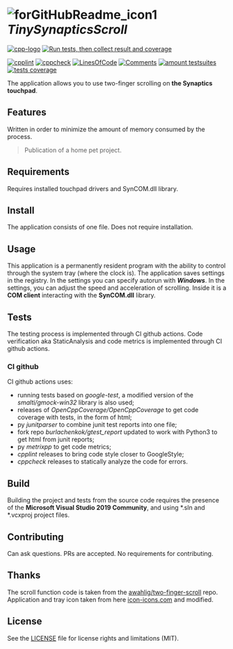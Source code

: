 # ![forGitHubReadme_icon1](https://github.com/Alex0vSky/TinySynapticsScroll/assets/52796897/e0a3428d-4577-4461-bc1b-22525ecf3595) _TinySynapticsScroll_
[![cpp-logo](https://img.shields.io/badge/C++v14-Solutions-blue.svg?style=flat&logo=c%2B%2B)](
https://en.wikipedia.org/wiki/C++
) [![Run tests, then collect result and coverage](https://github.com/Alex0vSky/turbo-octo-adventure/actions/workflows/TestsResultAndCoverage.yml/badge.svg)](https://github.com/Alex0vSky/turbo-octo-adventure/actions/workflows/TestsResultAndCoverage.yml)

[![cpplint](https://gist.githubusercontent.com/Alex0vSky/2af621bdd237231125e907ea81b1f8a8/raw/GoogleStyle_cpplint.svg)](
https://Alex0vSky.github.io/project-qa-report/TinySynapticsScroll/cpplint.xml
) [![cppcheck](https://gist.githubusercontent.com/Alex0vSky/2af621bdd237231125e907ea81b1f8a8/raw/StaticAnalysis_cppcheck.svg)](
https://Alex0vSky.github.io/project-qa-report/TinySynapticsScroll/cppcheck.xml
) [![LinesOfСode](https://gist.githubusercontent.com/Alex0vSky/2af621bdd237231125e907ea81b1f8a8/raw/Metrixpp-LinesOfСode.svg)](
https://Alex0vSky.github.io/project-qa-report/TinySynapticsScroll/metrixpp.txt
) [![Comments](https://gist.githubusercontent.com/Alex0vSky/2af621bdd237231125e907ea81b1f8a8/raw/Metrixpp-Comments.svg)](
https://Alex0vSky.github.io/project-qa-report/TinySynapticsScroll/metrixpp.txt
) [![amount testsuites](https://gist.githubusercontent.com/Alex0vSky/2af621bdd237231125e907ea81b1f8a8/raw/GoogleTest-testsuites-Windows-x86-Debug.svg)](
https://Alex0vSky.github.io/project-qa-report/TinySynapticsScroll/GoogleTestCombinedOutput/GoogleTestCombinedOutput.html
) [![tests coverage](https://gist.githubusercontent.com/Alex0vSky/2af621bdd237231125e907ea81b1f8a8/raw/TestsCoverage-Occ-Windows-x86-Debug.svg)](
https://Alex0vSky.github.io/project-qa-report/TinySynapticsScroll/HtmlReportOcc/index.html
)

The application allows you to use two-finger scrolling on __the Synaptics touchpad__.

## Features
Written in order to minimize the amount of memory consumed by the process.
> Publication of a home pet project.

## Requirements
Requires installed touchpad drivers and SynCOM.dll library.

## Install
The application consists of one file. Does not require installation. 

## Usage
This application is a permanently resident program with the ability to control through the system tray (where the clock is).
The application saves settings in the registry. 
In the settings you can specify autorun with ___Windows___.
In the settings, you can adjust the speed and acceleration of scrolling.
Inside it is a __COM client__ interacting with the __SynCOM.dll__ library. 

## Tests
The testing process is implemented through CI github actions.
Code verification aka StaticAnalysis and code metrics is implemented through CI github actions.
### CI github
CI github actions uses:
+ running tests based on _google-test_, a modified version of the _smalti/gmock-win32_ library is also used;
+ releases of _OpenCppCoverage/OpenCppCoverage_ to get code coverage with tests, in the form of html;
+ py _junitparser_ to combine junit test reports into one file;
+ fork repo _burlachenkok/gtest_report_ updated to work with Python3 to get html from junit reports;
+ py _metrixpp_ to get code metrics;
+ _cpplint_ releases to bring code style closer to GoogleStyle;
+ _cppcheck_ releases to statically analyze the code for errors.

## Build
Building the project and tests from the source code requires the presence of the __Microsoft Visual Studio 2019 Community__, and using *.sln and *.vcxproj project files.

## Contributing
Can ask questions. PRs are accepted. No requirements for contributing.

## Thanks
The scroll function code is taken from the [awahlig/two-finger-scroll](https://github.com/awahlig/two-finger-scroll) repo.
Application and tray icon taken from here [icon-icons.com](https://icon-icons.com/download/57949/ICO/32/) and modified.

## License
See the [LICENSE](https://github.com/Alex0vSky/TinySynapticsScroll/blob/main/LICENSE) file for license rights and limitations (MIT).
